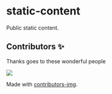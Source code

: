 # static-content
Public static content.

## Contributors ✨

Thanks goes to these wonderful people

<a href="https://github.com/pluginio/static-content/graphs/contributors">
  <img src="https://contrib.rocks/image?repo=pluginio/static-content" />
</a>

Made with [contributors-img](https://contrib.rocks).